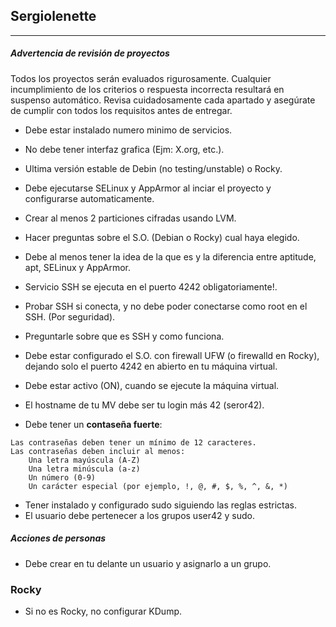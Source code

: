 ## Sergiolenette
---
##### Advertencia de revisión de proyectos

Todos los proyectos serán evaluados rigurosamente. Cualquier incumplimiento de los criterios o respuesta incorrecta resultará en suspenso automático. Revisa cuidadosamente cada apartado y asegúrate de cumplir con todos los requisitos antes de entregar.

- Debe estar instalado numero minimo de servicios.
- No debe tener interfaz grafica (Ejm: X.org, etc.).
- Ultima versión estable de Debin (no testing/unstable) o Rocky.
- Debe ejecutarse SELinux y AppArmor al inciar el proyecto y configurarse automaticamente.
- Crear al menos 2 particiones cifradas usando LVM.
- Hacer preguntas sobre el S.O. (Debian o Rocky) cual haya elegido.
- Debe al menos tener la idea de la que es y la diferencia entre aptitude, apt, SELinux y AppArmor.
- Servicio SSH se ejecuta en el puerto 4242 obligatoriamente!.
- Probar SSH si conecta, y no debe poder conectarse como root en el SSH. (Por seguridad).
- Preguntarle sobre que es SSH y como funciona.
- Debe estar configurado el S.O. con firewall UFW (o firewalld en Rocky), dejando solo el puerto 4242 en abierto en tu máquina virtual.
- Debe estar activo (ON), cuando se ejecute la máquina virtual.


- El hostname de tu MV debe ser tu login más 42 (seror42).
- Debe tener un **contaseña fuerte**:
```
Las contraseñas deben tener un mínimo de 12 caracteres.
Las contraseñas deben incluir al menos:
    Una letra mayúscula (A-Z)
    Una letra minúscula (a-z)
    Un número (0-9)
    Un carácter especial (por ejemplo, !, @, #, $, %, ^, &, *)
```
- Tener instalado y configurado sudo siguiendo las reglas estrictas.
- El usuario debe pertenecer a los grupos user42 y sudo.

##### Acciones de personas
- Debe crear en tu delante un usuario y asignarlo a un grupo.



### Rocky
* Si no es Rocky, no configurar KDump.


